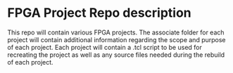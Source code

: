 # FPGA Project Repo description 
This repo will contain various FPGA projects. The associate folder for each project will contain additional information regarding the scope and purpose of each project. Each project will contain a .tcl script to be used for recreating the project as well as any source files needed during the rebuild of each project. 
